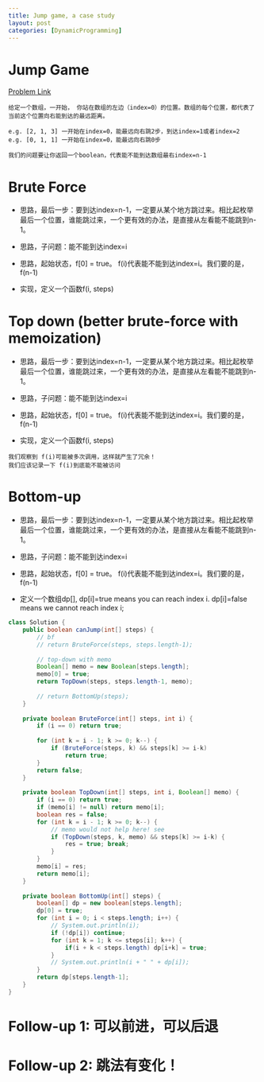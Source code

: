 ```yaml
---
title: Jump game, a case study
layout: post
categories: [DynamicProgramming]
---
```



# Jump Game
[Problem Link](https://leetcode.com/problems/jump-game/)

```
给定一个数组，一开始， 你站在数组的左边（index=0）的位置。数组的每个位置，都代表了当前这个位置向右能到达的最远距离。

e.g. [2, 1, 3] 一开始在index=0，能最远向右跳2步，到达index=1或者index=2
e.g. [0, 1, 1] 一开始在index=0，能最远向右跳0步

我们的问题要让你返回一个boolean，代表能不能到达数组最右index=n-1
```

# Brute Force 
- 思路，最后一步：要到达index=n-1，一定要从某个地方跳过来。相比起枚举最后一个位置，谁能跳过来，一个更有效的办法，是直接从左看能不能跳到n-1。
- 思路，子问题：能不能到达index=i
- 思路，起始状态，f[0] = true。 f(i)代表能不能到达index=i。我们要的是，f(n-1)

- 实现，定义一个函数f(i, steps)

# Top down (better brute-force with memoization)
- 思路，最后一步：要到达index=n-1，一定要从某个地方跳过来。相比起枚举最后一个位置，谁能跳过来，一个更有效的办法，是直接从左看能不能跳到n-1。
- 思路，子问题：能不能到达index=i
- 思路，起始状态，f[0] = true。 f(i)代表能不能到达index=i。我们要的是，f(n-1)

- 实现，定义一个函数f(i, steps)
```
我们观察到 f(i)可能被多次调用，这样就产生了冗余！
我们应该记录一下 f(i)到底能不能被访问
```


# Bottom-up 
- 思路，最后一步：要到达index=n-1，一定要从某个地方跳过来。相比起枚举最后一个位置，谁能跳过来，一个更有效的办法，是直接从左看能不能跳到n-1。
- 思路，子问题：能不能到达index=i
- 思路，起始状态，f[0] = true。 f(i)代表能不能到达index=i。我们要的是，f(n-1)

- 定义一个数组dp[], dp[i]=true means you can reach index i. dp[i]=false means we cannot reach index i;


```java
class Solution {
    public boolean canJump(int[] steps) {
        // bf 
        // return BruteForce(steps, steps.length-1);
        
        // top-down with memo
        Boolean[] memo = new Boolean[steps.length];
        memo[0] = true;
        return TopDown(steps, steps.length-1, memo);
        
        // return BottomUp(steps);
    }
    
    private boolean BruteForce(int[] steps, int i) {
        if (i == 0) return true; 
        
        for (int k = i - 1; k >= 0; k--) {
            if (BruteForce(steps, k) && steps[k] >= i-k) 
                return true;
        }
        return false;
    }
    
    private boolean TopDown(int[] steps, int i, Boolean[] memo) {
        if (i == 0) return true; 
        if (memo[i] != null) return memo[i];
        boolean res = false;
        for (int k = i - 1; k >= 0; k--) {
            // memo would not help here! see
            if (TopDown(steps, k, memo) && steps[k] >= i-k) {
                res = true; break;
            }
        }
        memo[i] = res;
        return memo[i];
    }
    
    private boolean BottomUp(int[] steps) {
        boolean[] dp = new boolean[steps.length];
        dp[0] = true; 
        for (int i = 0; i < steps.length; i++) {
            // System.out.println(i);
            if (!dp[i]) continue;
            for (int k = 1; k <= steps[i]; k++) {
                if(i + k < steps.length) dp[i+k] = true; 
            }
            // System.out.println(i + " " + dp[i]);
        }
        return dp[steps.length-1];
    }
}
```

# Follow-up 1: 可以前进，可以后退

# Follow-up 2: 跳法有变化！